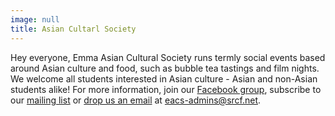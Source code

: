 ```yaml
---
image: null
title: Asian Cultarl Society
---
```


Hey everyone, Emma Asian Cultural Society runs termly social events based around Asian culture and food, such as bubble tea tastings and film nights. We welcome all students interested in Asian culture - Asian and non-Asian students alike! For more information, join our [Facebook group](https://www.facebook.com/groups/3013265932226758), subscribe to our [mailing list](https://lists.srcf.net/mailman/listinfo/eacs-members) or [drop us an email](mailto:eacs-admins@srcf.net) at eacs-admins@srcf.net.
